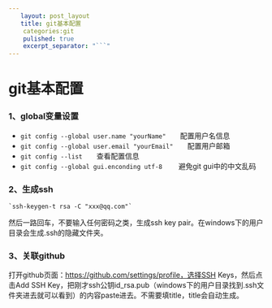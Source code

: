 ```yaml
---
　　layout: post_layout
　　title: git基本配置
	categories:git
	pulished: true
	excerpt_separator: "```"
---
```


# git基本配置 #


### 1、global变量设置 ###
-  `git config --global user.name "yourName"`&emsp;&emsp;配置用户名信息
-  `git config --global user.email "yourEmail"`&emsp;&emsp;配置用户邮箱
-  `git config --list`&emsp;&emsp;查看配置信息
-  `git config --global gui.enconding utf-8` &emsp;&emsp;避免git gui中的中文乱码

### 2、生成ssh ###

    `ssh-keygen-t rsa -C "xxx@qq.com"`
然后一路回车，不要输入任何密码之类，生成ssh key pair。在windows下的用户目录会生成.ssh的隐藏文件夹。

### 3、关联github ###
打开github页面：https://github.com/settings/profile，选择SSH Keys，然后点击Add SSH Key，把刚才ssh公钥id_rsa.pub（windows下的用户目录找到.ssh文件夹进去就可以看到）的内容paste进去。不需要填title，title会自动生成。

